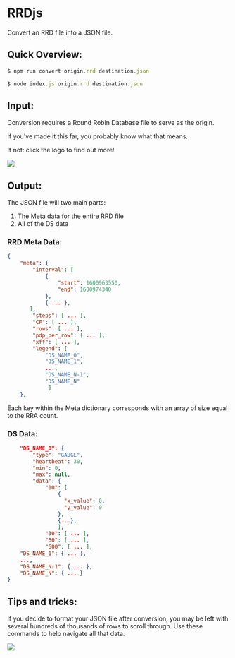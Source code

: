 # RRDjs

Convert an RRD file into a JSON file.

## Quick Overview:

```js
$ npm run convert origin.rrd destination.json
```
```js
$ node index.js origin.rrd destination.json
```

## Input:
Conversion requires a Round Robin Database file to serve as the origin.

If you've made it this far, you probably know what that means.

If not: click the logo to find out more!

<a href="https://oss.oetiker.ch/rrdtool/" target="_blank">
<img src=https://www.phparch.com/wp-content/uploads/2011/02/rrdtool-3dlogo-e1298487072986-150x66.png />
</a>

## Output:
The JSON file will two main parts:
1. The Meta data for the entire RRD file
2. All of the DS data
### RRD Meta Data:

```JSON
{
    "meta": {
        "interval": [ 
            {
                "start": 1600963550,
                "end": 1600974340
            },
            { ... },
       ],
        "steps": [ ... ],
        "CF": [ ... ],
        "rows": [ ... ],
        "pdp_per_row": [ ... ],
        "xff": [ ... ],
        "legend": [ 
            "DS_NAME_0",
            "DS_NAME_1",
            ...,
            "DS_NAME_N-1",
            "DS_NAME_N"
             ]
    },
```
Each key within the Meta dictionary corresponds with an array of size equal to the RRA count.

### DS Data:
```JSON
    "DS_NAME_0": {
        "type": "GAUGE",
        "heartbeat": 30,
        "min": 0,
        "max": null,
        "data": {
            "10": [ 
                {
                  "x_value": 0,
                  "y_value": 0
                },
                {...},
                ],
            "30": [ ... ],
            "60": [ ... ],
            "600": [ ... ],
    "DS_NAME_1": { ... },
    ...,
    "DS_NAME_N-1": { ... },
    "DS_NAME_N": { ... }
}
```

## Tips and tricks:
If you decide to format your JSON file after conversion, you may be left with several hundreds of thousands of rows to scroll through.
Use these commands to help navigate all that data.

<img src=https://cdn.discordapp.com/attachments/792603226741538816/806126002450858014/unknown.png />
